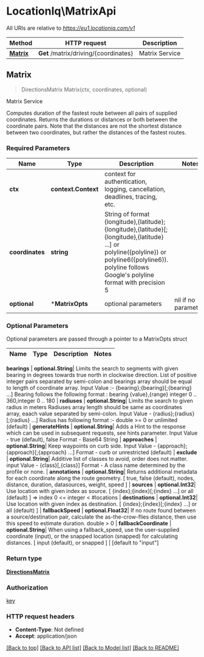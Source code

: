 # LocationIq\MatrixApi

All URIs are relative to *https://eu1.locationiq.com/v1*

Method | HTTP request | Description
------------- | ------------- | -------------
[**Matrix**](MatrixApi.md#Matrix) | **Get** /matrix/driving/{coordinates} | Matrix Service



## Matrix

> DirectionsMatrix Matrix(ctx, coordinates, optional)

Matrix Service

Computes duration of the fastest route between all pairs of supplied coordinates. Returns the durations or distances or both between the coordinate pairs. Note that the distances are not the shortest distance between two coordinates, but rather the distances of the fastest routes.

### Required Parameters


Name | Type | Description  | Notes
------------- | ------------- | ------------- | -------------
**ctx** | **context.Context** | context for authentication, logging, cancellation, deadlines, tracing, etc.
**coordinates** | **string**| String of format {longitude},{latitude};{longitude},{latitude}[;{longitude},{latitude} ...] or polyline({polyline}) or polyline6({polyline6}). polyline follows Google&#39;s polyline format with precision 5 | 
 **optional** | ***MatrixOpts** | optional parameters | nil if no parameters

### Optional Parameters

Optional parameters are passed through a pointer to a MatrixOpts struct


Name | Type | Description  | Notes
------------- | ------------- | ------------- | -------------

 **bearings** | **optional.String**| Limits the search to segments with given bearing in degrees towards true north in clockwise direction. List of positive integer pairs separated by semi-colon and bearings array should be equal to length of coordinate array. Input Value :- {bearing};{bearing}[;{bearing} ...] Bearing follows the following format : bearing {value},{range} integer 0 .. 360,integer 0 .. 180 | 
 **radiuses** | **optional.String**| Limits the search to given radius in meters Radiuses array length should be same as coordinates array, eaach value separated by semi-colon. Input Value - {radius};{radius}[;{radius} ...] Radius has following format :- double &gt;&#x3D; 0 or unlimited (default) | 
 **generateHints** | **optional.String**| Adds a Hint to the response which can be used in subsequent requests, see hints parameter. Input Value - true (default), false Format - Base64 String | 
 **approaches** | **optional.String**| Keep waypoints on curb side. Input Value - {approach};{approach}[;{approach} ...] Format - curb or unrestricted (default) | 
 **exclude** | **optional.String**| Additive list of classes to avoid, order does not matter. input Value - {class}[,{class}] Format - A class name determined by the profile or none. | 
 **annotations** | **optional.String**| Returns additional metadata for each coordinate along the route geometry.  [ true, false (default), nodes, distance, duration, datasources, weight, speed ] | 
 **sources** | **optional.Int32**| Use location with given index as source. [ {index};{index}[;{index} ...] or all (default) ] &#x3D;&gt; index  0 &lt;&#x3D; integer &lt; #locations | 
 **destinations** | **optional.Int32**| Use location with given index as destination. [ {index};{index}[;{index} ...] or all (default) ] | 
 **fallbackSpeed** | **optional.Float32**| If no route found between a source/destination pair, calculate the as-the-crow-flies distance,  then use this speed to estimate duration. double &gt; 0 | 
 **fallbackCoordinate** | **optional.String**| When using a fallback_speed, use the user-supplied coordinate (input), or the snapped location (snapped) for calculating distances. [ input (default), or snapped ] | [default to &quot;input&quot;]

### Return type

[**DirectionsMatrix**](directions-matrix.md)

### Authorization

[key](../README.md#key)

### HTTP request headers

- **Content-Type**: Not defined
- **Accept**: application/json

[[Back to top]](#) [[Back to API list]](../README.md#documentation-for-api-endpoints)
[[Back to Model list]](../README.md#documentation-for-models)
[[Back to README]](../README.md)

